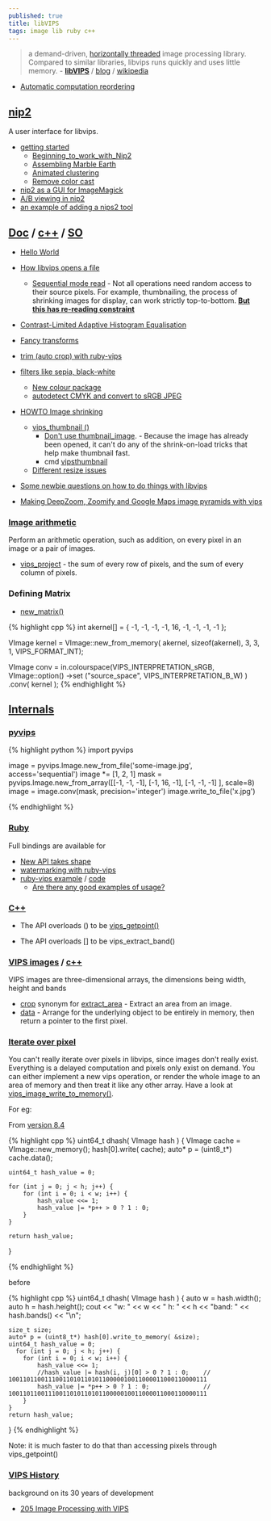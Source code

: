 ```yaml
---
published: true
title: libVIPS
tags: image lib ruby c++
---
```

> a demand-driven, [horizontally threaded](https://github.com/libvips/libvips/wiki/Why-is-libvips-quick) image processing library. Compared to similar libraries, libvips runs quickly and uses little memory. - [**libVIPS**](https://www.libvips.org/) / [blog](http://libvips.blogspot.com/) / [wikipedia](https://en.wikipedia.org/wiki/VIPS_(software))

- [Automatic computation reordering](http://libvips.blogspot.com/2017/01/automatic-computation-reordering.html)

## [nip2](https://github.com/libvips/nip2)
A user interface for libvips.

- [getting started](https://www.youtube.com/watch?v=laS5SZzdnAE)
	- [Beginning_to_work_with_Nip2](https://github.com/libvips/libvips/wiki/Beginning_to_work_with_Nip2)
	- [ Assembling Marble Earth](http://libvips.blogspot.com/2011/08/assembling-marble-earth.html)
    - [Animated clustering](http://libvips.blogspot.com/2011/08/animated-clustering.html)
	- [Remove color cast](https://stackoverflow.com/questions/59666277/remove-color-cast-using-libvips/59682169#59682169)
- [nip2 as a GUI for ImageMagick](http://libvips.blogspot.com/2011/04/nip2-as-gui-for-imagemagick.html)
- [A/B viewing in nip2](http://libvips.blogspot.com/2013/07/task-of-day-toggle-between-two-images.html)
- [an example of adding a nips2 tool](http://libvips.blogspot.com/2016/09/nip2-for-nerds-example-of-adding-nips2.html)


## [Doc](https://www.libvips.org/API/current/) / [c++](https://www.libvips.org/API/8.11/cpp/) / [SO](https://stackoverflow.com/questions/tagged/vips)
- [Hello World](https://github.com/libvips/libvips/wiki/Hello-World)
- [How libvips opens a file](http://libvips.blogspot.com/2012/06/how-libvips-opens-file.html)
	- [Sequential mode read](http://libvips.blogspot.com/2012/02/sequential-mode-read.html) - Not all operations need random access to their source pixels. For example, thumbnailing, the process of shrinking images for display, can work strictly top-to-bottom. [**But this has re-reading constraint**](https://github.com/libvips/libvips/issues/91#issuecomment-31195517)

- [Contrast-Limited Adaptive Histogram Equalisation](http://libvips.blogspot.com/2017/03/whats-new-in-85.html?view=timeslide)
- [Fancy transforms](http://libvips.blogspot.com/2015/11/fancy-transforms.html)
- [trim (auto crop) with ruby-vips](http://libvips.blogspot.com/2014/02/trim-auto-crop-with-ruby-vips.html?view=sidebar)

- [filters like sepia, black-white](https://github.com/libvips/php-vips/issues/104)
	- [New colour package](http://libvips.blogspot.com/2012/11/new-colour-package.html)
	- [autodetect CMYK and convert to sRGB JPEG](http://libvips.blogspot.com/2011/12/task-of-day-autodetect-cmyk-and-convert.html)
    
- [HOWTO Image shrinking](https://github.com/libvips/libvips/wiki/HOWTO----Image-shrinking)
	- [vips_thumbnail ()](https://www.libvips.org/API/current/libvips-resample.html#vips-thumbnail)
        - [Don't use thumbnail_image](https://github.com/libvips/pyvips/issues/168#issuecomment-609689396). - Because the image has already been opened, it can't do any of the shrink-on-load tricks that help make thumbnail fast.
		- cmd [vipsthumbnail](http://www.manpagez.com/man/1/vipsthumbnail/)
	- [Different resize issues](https://github.com/libvips/pyvips/issues/148)

- [Some newbie questions on how to do things with libvips](https://github.com/libvips/libvips/issues/1449)

- [Making DeepZoom, Zoomify and Google Maps image pyramids with vips](http://libvips.blogspot.com/2013/03/making-deepzoom-zoomify-and-google-maps.html)

### [Image arithmetic](https://www.libvips.org/API/current/libvips-arithmetic.html)

Perform an arithmetic operation, such as addition, on every pixel in an image or a pair of images. 

- [vips_project](https://www.libvips.org/API/current/libvips-arithmetic.html#vips-project) - the sum of every row of pixels, and the sum of every column of pixels.

### Defining Matrix

- [new_matrix()](https://www.libvips.org/API/8.11/cpp/classVImage.html#ac4166259736c14dbd799b7ca98c5a72d)

{% highlight cpp %}
int akernel[] = { -1, -1, -1,
                -1, 16, -1,
                -1, -1, -1 };

VImage kernel = VImage::new_from_memory( akernel, sizeof(akernel), 
                                        3, 3, 1, VIPS_FORMAT_INT);

VImage conv = in.colourspace(VIPS_INTERPRETATION_sRGB, 
                                VImage::option()
                                ->set ("source_space", VIPS_INTERPRETATION_B_W)
                                )
                    .conv( kernel );
{% endhighlight %}

## [Internals](https://www.libvips.org/API/current/How-it-works.md.html)

### [pyvips](https://github.com/libvips/pyvips)

{% highlight python %}
import pyvips

image = pyvips.Image.new_from_file('some-image.jpg', access='sequential')
image *= [1, 2, 1]
mask = pyvips.Image.new_from_array([[-1, -1, -1],
                                    [-1, 16, -1],
                                    [-1, -1, -1]
                                   ], scale=8)
image = image.conv(mask, precision='integer')
image.write_to_file('x.jpg')

{% endhighlight %}


### [Ruby](https://github.com/libvips/ruby-vips)

Full bindings are available for 
- [New API takes shape](http://libvips.blogspot.com/2011/03/new-api-takes-shape.html)
- [ watermarking with ruby-vips](http://libvips.blogspot.com/2013/07/watermarking-with-ruby-vips.html)
- [ruby-vips example](https://github.com/libvips/ruby-vips/wiki/Examples) / [code](https://github.com/libvips/ruby-vips/tree/master/example)
	- [Are there any good examples of usage?](https://stackoverflow.com/questions/10709995/ruby-vips-image-processing-library-are-there-any-good-examples-of-usage/10710337#10710337)

### [C++](https://github.com/libvips/libvips/tree/master/cplusplus)

- The API overloads () to be [vips_getpoint()](https://www.libvips.org/API/current/libvips-arithmetic.html#vips-getpoint)

- The API overloads [] to be vips_extract_band()

### [VIPS images](https://www.libvips.org/API/current/VipsImage.html) / [c++](https://www.libvips.org/API/8.11/cpp/classVImage.html)

VIPS images are three-dimensional arrays, the dimensions being width, height and bands

- [crop](https://www.libvips.org/API/8.11/cpp/classVImage.html#a0cd5e66c9394d4dc5e3dabbef97553fc) synonym for [extract_area](https://www.libvips.org/API/8.11/cpp/classVImage.html#acae0a58b8b3590725b5b2d11694f3dde) - Extract an area from an image.
- [data](https://www.libvips.org/API/8.11/cpp/classVImage.html#acff02c37a612a932bb1838b352fd0a7e) - Arrange for the underlying object to be entirely in memory, then return a pointer to the first pixel.


### [Iterate over pixel](https://github.com/libvips/libvips/issues/2260)

You can't really iterate over pixels in libvips, since images don't really exist. Everything is a delayed computation and pixels only exist on demand. You can either implement a new vips operation, or render the whole image to an area of memory and then treat it like any other array. Have a look at [vips_image_write_to_memory()](https://www.libvips.org/API/current/VipsImage.html#vips-image-write-to-memory).

For eg:

From [version 8.4](https://github.com/libvips/libvips/issues/494#issuecomment-235858208)

{% highlight cpp %}
uint64_t dhash( VImage hash ) {
    VImage cache = VImage::new_memory();
    hash[0].write( cache);
    auto* p = (uint8_t*) cache.data();

	uint64_t hash_value = 0;

    for (int j = 0; j < h; j++) {
        for (int i = 0; i < w; i++) {
            hash_value <<= 1;
            hash_value |= *p++ > 0 ? 1 : 0; 
        }
    }

    return hash_value;
}

{% endhighlight %}

before

{% highlight cpp %}
uint64_t dhash( VImage hash ) {
    auto w = hash.width();
    auto h = hash.height();
    cout << "w: " << w << " h: " << h << "band: " << hash.bands() << "\n";

    size_t size;
    auto* p = (uint8_t*) hash[0].write_to_memory( &size);
    uint64_t hash_value = 0;
      for (int j = 0; j < h; j++) {
        for (int i = 0; i < w; i++) {
            hash_value <<= 1;
            //hash_value |= hash(i, j)[0] > 0 ? 1 : 0;    // 1001101100111001101011010110000010011000011000110000111
            hash_value |= *p++ > 0 ? 1 : 0;               // 1001101100111001101011010110000010011000011000110000111
        }
    }
    return hash_value;
}
{% endhighlight %}

Note: it is much faster to do that than accessing pixels through vips_getpoint()

### [VIPS History](https://github.com/libvips/libvips/wiki/VIPS-History)

background on its 30 years of development
- [205 Image Processing with VIPS](https://www.youtube.com/watch?v=L6W7eOzGxxU)

